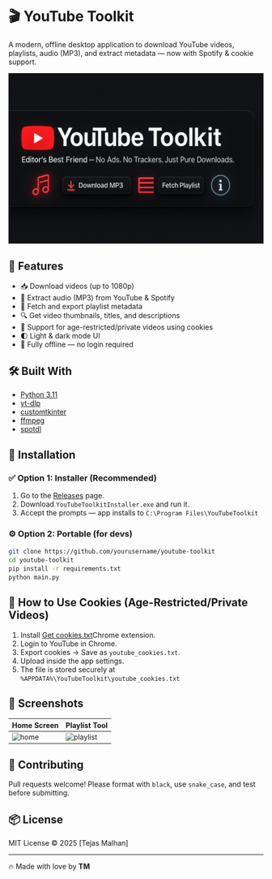 
# 🎬 YouTube Toolkit

A modern, offline desktop application to download YouTube videos, playlists, audio (MP3), and extract metadata — now with Spotify & cookie support.

![screenshot](assets/banner.png)

## 🚀 Features

- 📥 Download videos (up to 1080p)
- 🎵 Extract audio (MP3) from YouTube & Spotify
- 📃 Fetch and export playlist metadata
- 🔍 Get video thumbnails, titles, and descriptions
- 🔐 Support for age-restricted/private videos using cookies
- 🌓 Light & dark mode UI
- 💾 Fully offline — no login required

## 🛠️ Built With

- [Python 3.11](https://www.python.org/)
- [yt-dlp](https://github.com/yt-dlp/yt-dlp)
- [customtkinter](https://github.com/TomSchimansky/CustomTkinter)
- [ffmpeg](https://ffmpeg.org/)
- [spotdl](https://github.com/spotDL/spotify-downloader)

## 📁 Installation

### ✅ Option 1: Installer (Recommended)
1. Go to the [Releases](https://github.com/Tejas-Malhan/Youtube-Toolkit/releases) page.
2. Download `YouTubeToolkitInstaller.exe` and run it.
3. Accept the prompts — app installs to `C:\Program Files\YouTubeToolkit`

### ⚙️ Option 2: Portable (for devs)
```bash
git clone https://github.com/yourusername/youtube-toolkit
cd youtube-toolkit
pip install -r requirements.txt
python main.py
```

## 🧩 How to Use Cookies (Age-Restricted/Private Videos)
1. Install [Get cookies.txt](https://chromewebstore.google.com/detail/get-cookiestxt-locally/cclelndahbckbenkjhflpdbgdldlbecc)Chrome extension.
2. Login to YouTube in Chrome.
3. Export cookies → Save as `youtube_cookies.txt`.
4. Upload inside the app settings.
5. The file is stored securely at `%APPDATA%\YouTubeToolkit\youtube_cookies.txt`

## 📸 Screenshots

| Home Screen | Playlist Tool |
|-------------|----------------|
| ![home](assets/screens/home.png) | ![playlist](assets/screens/playlist.png) |

## 🤝 Contributing
Pull requests welcome! Please format with `black`, use `snake_case`, and test before submitting.

## 📦 License

MIT License © 2025 [Tejas Malhan]

---

🔥 Made with love by **TM**
